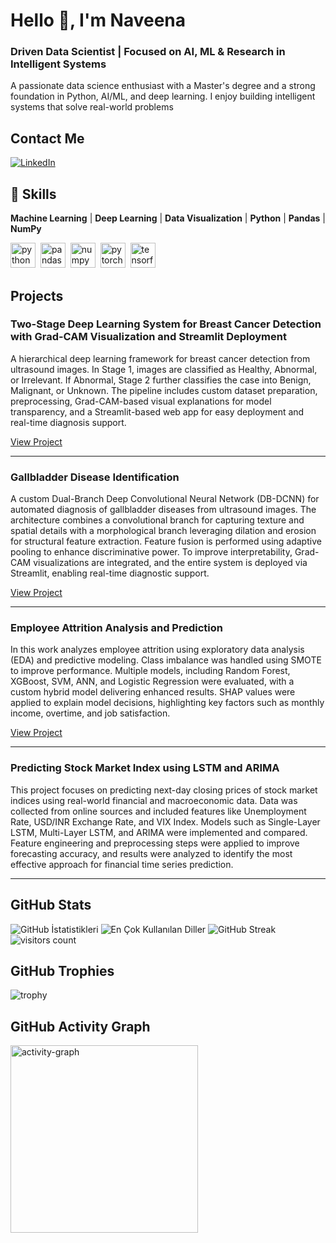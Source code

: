 # Hello 👋, I'm Naveena
### Driven Data Scientist | Focused on AI, ML & Research in Intelligent Systems

A passionate data science enthusiast with a Master's degree and a strong foundation in Python, AI/ML, and deep learning. I enjoy building intelligent systems that solve real-world problems

## Contact Me
<p><a href="https://www.linkedin.com/in/naveena-s-234138319/" target="_blank"><img src="https://img.shields.io/badge/LinkedIn-%230077B5.svg?&style=flat-square&logo=linkedin&logoColor=white" alt="LinkedIn"></a> </p>

## 🚀 Skills

**Machine Learning** | **Deep Learning** | **Data Visualization** | **Python** | **Pandas** | **NumPy**

<p align="left">
  <img src="https://cdn.jsdelivr.net/gh/devicons/devicon/icons/python/python-original.svg" alt="python" width="40" height="40"/>&nbsp;
  <img src="https://cdn.jsdelivr.net/gh/devicons/devicon/icons/pandas/pandas-original.svg" alt="pandas" width="40" height="40"/>&nbsp;
  <img src="https://cdn.jsdelivr.net/gh/devicons/devicon/icons/numpy/numpy-original.svg" alt="numpy" width="40" height="40"/>&nbsp;
  <img src="https://cdn.jsdelivr.net/gh/devicons/devicon/icons/pytorch/pytorch-original.svg" alt="pytorch" width="40" height="40"/>&nbsp;
  <img src="https://cdn.jsdelivr.net/gh/devicons/devicon/icons/tensorflow/tensorflow-original.svg" alt="tensorflow" width="40" height="40"/>&nbsp;
</p>



## Projects

### Two-Stage Deep Learning System for Breast Cancer Detection with Grad-CAM Visualization and Streamlit Deployment

A hierarchical deep learning framework for breast cancer detection from ultrasound images. In Stage 1, images are classified as Healthy, Abnormal, or Irrelevant. If Abnormal, Stage 2 further classifies the case into Benign, Malignant, or Unknown. The pipeline includes custom dataset preparation, preprocessing, Grad-CAM-based visual explanations for model transparency, and a Streamlit-based web app for easy deployment and real-time diagnosis support.

[View Project](https://github.com/NaveenaSivaguru/Breast-cancer-detection)

---

### Gallbladder Disease Identification

A custom Dual-Branch Deep Convolutional Neural Network (DB-DCNN) for automated diagnosis of gallbladder diseases from ultrasound images. The architecture combines a convolutional branch for capturing texture and spatial details with a morphological branch leveraging dilation and erosion for structural feature extraction. Feature fusion is performed using adaptive pooling to enhance discriminative power. To improve interpretability, Grad-CAM visualizations are integrated, and the entire system is deployed via Streamlit, enabling real-time diagnostic support.

[View Project](https://github.com/NaveenaSivaguru/GallbladderDiseaseDiagnosis)

---

### Employee Attrition Analysis and Prediction

In this work analyzes employee attrition using exploratory data analysis (EDA) and predictive modeling. Class imbalance was handled using SMOTE to improve performance. Multiple models, including Random Forest, XGBoost, SVM, ANN, and Logistic Regression were evaluated, with a custom hybrid model delivering enhanced results. SHAP values were applied to explain model decisions, highlighting key factors such as monthly income, overtime, and job satisfaction.

[View Project](https://github.com/NaveenaSivaguru/EMPLOYEE_ATTRITION_ANALYSIS_AND_PREDICTION)

---

### Predicting Stock Market Index using LSTM and ARIMA

This project focuses on predicting next-day closing prices of stock market indices using real-world financial and macroeconomic data. Data was collected from online sources and included features like Unemployment Rate, USD/INR Exchange Rate, and VIX Index. Models such as Single-Layer LSTM, Multi-Layer LSTM, and ARIMA were implemented and compared. Feature engineering and preprocessing steps were applied to improve forecasting accuracy, and results were analyzed to identify the most effective approach for financial time series prediction.

---

## GitHub Stats

<img src="https://github-readme-stats.vercel.app/api?username=NaveenaSivaguru&show_icons=true&count_private=true&theme=default" alt="GitHub İstatistikleri" />

<img src="https://github-readme-stats.vercel.app/api/top-langs/?username=NaveenaSivaguru&layout=compact&theme=default" alt="En Çok Kullanılan Diller" />

<img src="https://github-readme-streak-stats.herokuapp.com/?user=NaveenaSivaguru&theme=default" alt="GitHub Streak" />

<img src="https://profile-counter.glitch.me/NaveenaSivaguru/count.svg?" alt="visitors count" />

## GitHub Trophies

<img src="https://github-profile-trophy.vercel.app/?username=NaveenaSivaguru" alt="trophy" />

## GitHub Activity Graph

<img src="https://github-readme-activity-graph.vercel.app/graph?username=NaveenaSivaguru&radius=16&theme=react&area=true&order=5" height="300" alt="activity-graph" />

